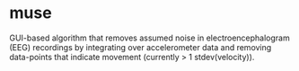 # muse
GUI-based algorithm that removes assumed noise in electroencephalogram (EEG) recordings by integrating over accelerometer data and removing data-points that indicate movement (currently > 1 stdev(velocity)).
